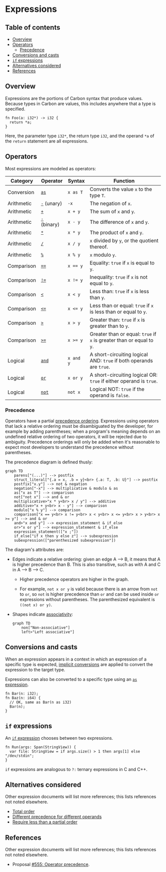 # Expressions

<!--
Part of the Carbon Language project, under the Apache License v2.0 with LLVM
Exceptions. See /LICENSE for license information.
SPDX-License-Identifier: Apache-2.0 WITH LLVM-exception
-->

<!-- toc -->

## Table of contents

-   [Overview](#overview)
-   [Operators](#operators)
    -   [Precedence](#precedence)
-   [Conversions and casts](#conversions-and-casts)
-   [`if` expressions](#if-expressions)
-   [Alternatives considered](#alternatives-considered)
-   [References](#references)

<!-- tocstop -->

## Overview

Expressions are the portions of Carbon syntax that produce values. Because types
in Carbon are values, this includes anywhere that a type is specified.

```
fn Foo(a: i32*) -> i32 {
  return *a;
}
```

Here, the parameter type `i32*`, the return type `i32`, and the operand `*a` of
the `return` statement are all expressions.

## Operators

Most expressions are modeled as operators:

| Category   | Operator                        | Syntax    | Function                                                              |
| ---------- | ------------------------------- | --------- | --------------------------------------------------------------------- |
| Conversion | [`as`](as_expressions.md)       | `x as T`  | Converts the value `x` to the type `T`.                               |
| Arithmetic | [`-`](arithmetic.md) (unary)    | `-x`      | The negation of `x`.                                                  |
| Arithmetic | [`+`](arithmetic.md)            | `x + y`   | The sum of `x` and `y`.                                               |
| Arithmetic | [`-`](arithmetic.md) (binary)   | `x - y`   | The difference of `x` and `y`.                                        |
| Arithmetic | [`*`](arithmetic.md)            | `x * y`   | The product of `x` and `y`.                                           |
| Arithmetic | [`/`](arithmetic.md)            | `x / y`   | `x` divided by `y`, or the quotient thereof.                          |
| Arithmetic | [`%`](arithmetic.md)            | `x % y`   | `x` modulo `y`.                                                       |
| Comparison | [`==`](comparison_operators.md) | `x == y`  | Equality: `true` if `x` is equal to `y`.                              |
| Comparison | [`!=`](comparison_operators.md) | `x != y`  | Inequality: `true` if `x` is not equal to `y`.                        |
| Comparison | [`<`](comparison_operators.md)  | `x < y`   | Less than: `true` if `x` is less than `y`.                            |
| Comparison | [`<=`](comparison_operators.md) | `x <= y`  | Less than or equal: `true` if `x` is less than or equal to `y`.       |
| Comparison | [`>`](comparison_operators.md)  | `x > y`   | Greater than: `true` if `x` is greater than to `y`.                   |
| Comparison | [`>=`](comparison_operators.md) | `x >= y`  | Greater than or equal: `true` if `x` is greater than or equal to `y`. |
| Logical    | [`and`](logical_operators.md)   | `x and y` | A short-circuiting logical AND: `true` if both operands are `true`.   |
| Logical    | [`or`](logical_operators.md)    | `x or y`  | A short-circuiting logical OR: `true` if either operand is `true`.    |
| Logical    | [`not`](logical_operators.md)   | `not x`   | Logical NOT: `true` if the operand is `false`.                        |

### Precedence

Operators have a partial
[precedence ordering](https://en.wikipedia.org/wiki/Order_of_operations).
Expressions using operators that lack a relative ordering must be disambiguated
by the developer, for example by adding parentheses; when a program's meaning
depends on an undefined relative ordering of two operators, it will be rejected
due to ambiguity. Precedence orderings will only be added when it's reasonable
to expect most developers to understand the precedence without parentheses.

The precedence diagram is defined thusly:

```mermaid
graph TD
    parens["(...)"] --> postfix
    struct_literal["{.a = x, .b = y}<br> {.a: T, .b: U}"] --> postfix
    postfix["x.y"] --> not & negation
    negation["-x"] --> multiplicative & modulo & as
    as["x as T"] --> comparison
    not["not x"] --> and & or
    multiplicative>"x * y<br> x / y"] --> additive
    additive>"x + y<br> x - y"] --> comparison
    modulo["x % y"] --> comparison
    comparison["x == y<br> x != y<br> x < y<br> x <= y<br> x > y<br> x >= y"] --> and & or
    and>"x and y"] --> expression_statement & if_else
    or>"x or y"] --> expression_statement & if_else
    expression_statement(["x ;"])
    if_else["if x then y else z"] --> subexpression
    subexpression(["parenthesized subexpression"])
```

The diagram's attributes are:

-   Edges indicate a relative ordering: given an edge A --> B, it means that A
    is higher precedence than B. This is also transitive, such as with A and C
    in A --> B --> C.

    -   Higher precedence operators are higher in the graph.

    -   For example, `not x or y` is valid because there is an arrow from `not`
        to `or`, so `not` is higher precedence than `or` and can be used inside
        `or` expressions without parentheses. The parenthesized equivalent is
        `((not x) or y)`.

-   Shapes indicate
    [associativity](https://en.wikipedia.org/wiki/Operator_associativity):

    ```mermaid
    graph TD
        non["Non-associative"]
        left>"Left associative"]
    ```

## Conversions and casts

When an expression appears in a context in which an expression of a specific
type is expected, [implicit conversions](implicit_conversions.md) are applied to
convert the expression to the target type.

Expressions can also be converted to a specific type using an
[`as` expression](as_expressions.md).

```
fn Bar(n: i32);
fn Baz(n: i64) {
  // OK, same as Bar(n as i32)
  Bar(n);
}
```

## `if` expressions

An [`if` expression](if.md) chooses between two expressions.

```
fn Run(args: Span(StringView)) {
  var file: StringView = if args.size() > 1 then args[1] else "/dev/stdin";
}
```

`if` expressions are analogous to `?:` ternary expressions in C and C++.

## Alternatives considered

Other expression documents will list more references; this lists references not
noted elsewhere.

-   [Total order](/proposals/p0555.md#total-order)
-   [Different precedence for different operands](/proposals/p0555.md#different-precedence-for-different-operands)
-   [Require less than a partial order](/proposals/p0555.md#require-less-than-a-partial-order)

## References

Other expression documents will list more references; this lists references not
noted elsewhere.

-   Proposal
    [#555: Operator precedence](https://github.com/carbon-language/carbon-lang/pull/555).
